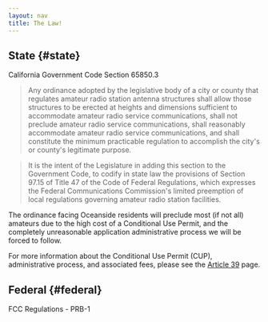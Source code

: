 ```yaml
---
layout: nav
title: The Law!
---
```


State {#state}
-----
California Government Code Section 65850.3

>Any ordinance adopted by the legislative body of a city or
>county that regulates amateur radio station antenna structures shall
>allow those structures to be erected at heights and dimensions
>sufficient to accommodate amateur radio service communications, shall
>not preclude amateur radio service communications, shall reasonably
>accommodate amateur radio service communications, and shall
>constitute the minimum practicable regulation to accomplish the city's
>or county's legitimate purpose.

>It is the intent of the Legislature in adding this section to the
>Government Code, to codify in state law the provisions of Section
>97.15 of Title 47 of the Code of Federal Regulations, which expresses
>the Federal Communications Commission's limited preemption of local
>regulations governing amateur radio station facilities.

The ordinance facing Oceanside residents will preclude most (if not all)
amateurs due to the high cost of a Conditional Use Permit, and the completely
unreasonable application administrative process we will be forced to follow.

For more information about the Conditional Use Permit (CUP), administrative
process, and associated fees, please see the [Article 39](/article-39.html)
page.

Federal {#federal}
-------
FCC Regulations - PRB-1
